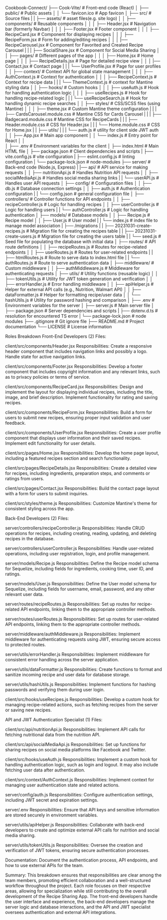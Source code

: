 Cookbook-Connect/
├── Cook-Vite/                        # Front-end code (React)
│   ├── public/                    # Public assets
│   │   └── favicon.ico            # App favicon
│   ├── src/                       # Source files
|   |   ├── assets/                # asset files(e.g. site logo)
│   │   ├── components/            # Reusable components
│   │   │   ├── Header.jsx         # Navigation bar (formerly Navbar)
│   │   │   ├── Footer.jsx         # Footer component
│   │   │   ├── RecipeCard.jsx     # Component for displaying recipes
│   │   │   ├── RecipeForm.jsx     # Form for adding/editing recipes
│   │   │   |── RecipeCarousel.jsx # Component for Favorited and Created Recipe Carousel
|   |   |   ├── SocialShare.jsx    # Component for Social Media Sharing
│   │   ├── pages/                 # Different pages of the app
│   │   │   ├── Home.jsx           # Home page
│   │   │   ├── RecipeDetails.jsx  # Page for detailed recipe view
│   │   │   |── Contact.jsx        # Contact page
|   |   |   └── UserProfile.jsx    # Page for user profiles
│   │   ├── context/               # Context API for global state management
│   │   │   ├── AuthContext.js     # Context for authentication
│   │   │   ├── RecipeContext.js   # Context for recipe data
|   |   |   └── ThemeContext.js    # context for Mantine styling data
│   │   ├── hooks/                 # Custom hooks
│   │   │   ├── useAuth.js         # Hook for handling authentication logic
│   │   │   ├── useRecipes.js      # Hook for handling recipe-related logic
|   |   |   └── useRecipeSearch.js # Hook for handling dynamic recipe searches
│   │   ├── styles/                # CSS/SCSS files (using Mantine)
│   │   │   ├── theme.jsx          # Custom Mantine theme configuration
|   |   |   ├── CardsCarousel.module.css    # Mantine CSS for Cards Carousel
|   |   |   ├── Badgecard.module.css        # Mantine CSS for RecipeCards
|   |   |   ├── Header.module.css           # CSS for Header.jsx
|   |   |   └── Home.module.css             # CSS for Home.jsx
|   |   ├── utils/
|   |   |   └── auth.js            # utility for client side JWT auth
│   │   ├── App.jsx                # Main app component
│   │   └── index.js               # Entry point for React
│   │   
│   ├── .env                       # Environment variables for the client
│   ├── index.html                 # Main HTML file
│   ├── package.json               # Client dependencies and scripts
|   ├── vite.config.js             # vite configuration
|   ├── eslint.config.js           # linting configuration
|   └── package-lock.json          # node-modules
├── server/                        # Back-end code (Node.js, Express)
|   |── api/                   # API service for making requests
│   │   ├── nutritionApi.js    # Handles Nutrition API requests
│   │   ├── socialMediaApi.js  # Handles social media sharing links
|   |   └── userAPI.js         # Handles user API requests
│   ├── config/                    # Configuration files
│   │   ├── db.js                  # Database connection settings
│   │   ├── auth.js                # Authentication configuration
|   |   └── config.json            # general configuration file
│   ├── controllers/               # Controller functions for API endpoints
│   │   ├── recipeController.js    # Logic for handling recipes
│   │   ├── userController.js      # Logic for handling users
|   |   └── authController.js      # Logic for handling authentication
│   ├── models/                    # Database models
│   │   ├── Recipe.js              # Recipe model
│   │   ├── User.js                # User model
|   |   └── index.js               # index file to manage model association
|   ├── /migrations
|   |   ├── 20231031-create-recipes.js   # Migration file for creating the recipes table
|   |   ├── 20231031-create-users.js     # Migration file for creating the users table
|   |   └── seed.js                      # Seed file for populating the database with initial data
│   ├── routes/                    # API route definitions
│   │   ├── recipeRoutes.js        # Routes for recipe-related endpoints
│   │   ├── userRoutes.js          # Routes for user-related endpoints
|   |   ├── htmlRoutes.js          # Route to serve data to index.html file
|   |   └── authRoutes.js          # Route to serve authentication data
│   ├── middleware/                # Custom middleware
│   │   ├── authMiddleware.js      # Middleware for authenticating requests
│   ├── utils/                     # Utility functions (reusable logic)
│   │   ├── tokenUtils.js          # Utility for JWT token generation and verification
│   │   ├── errorHandler.js        # Error handling middleware
│   │   ├── apiHelper.js           # Helper for external API calls (e.g., Nutrition, Walmart API)
│   │   ├── dataFormatter.js       # Helper for formatting recipe/user data
│   │   └── hashUtils.js           # Utility for password hashing and comparison
│   ├── .env                       # Environment variables for the server
│   ├── server.js                  # Main server file
│   ├── package.json               # Server dependencies and scripts
|   ├── dotenv.d.ts                # resolution for encountered TS error
|   └── package-lock.json          # node modules
├── .gitignore                     # Git ignore file
├── README.md                      # Project documentation
└── LICENSE                        # License information

Roles Breakdown
Front-End Developers (2)
Files:

client/src/components/Header.jsx
Responsibilities: Create a responsive header component that includes navigation links and possibly a logo. Handle state for active navigation links.

client/src/components/Footer.jsx
Responsibilities: Develop a footer component that includes copyright information and any relevant links, such as to privacy policies or terms of service.

client/src/components/RecipeCard.jsx
Responsibilities: Design and implement the layout for displaying individual recipes, including the title, image, and brief description. Implement functionality for rating and saving recipes.

client/src/components/RecipeForm.jsx
Responsibilities: Build a form for users to submit new recipes, ensuring proper input validation and user feedback.

client/src/components/UserProfile.jsx
Responsibilities: Create a user profile component that displays user information and their saved recipes. Implement edit functionality for user details.

client/src/pages/Home.jsx
Responsibilities: Develop the home page layout, including a featured recipes section and search functionality.

client/src/pages/RecipeDetails.jsx
Responsibilities: Create a detailed view for recipes, including ingredients, preparation steps, and comments or ratings from users.

client/src/pages/Contact.jsx
Responsibilities: Build the contact page layout with a form for users to submit inquiries.

client/src/styles/theme.js
Responsibilities: Customize Mantine's theme for consistent styling across the app.

Back-End Developers (2)
Files:

server/controllers/recipeController.js
Responsibilities: Handle CRUD operations for recipes, including creating, reading, updating, and deleting recipes in the database.

server/controllers/userController.js
Responsibilities: Handle user-related operations, including user registration, login, and profile management.

server/models/Recipe.js
Responsibilities: Define the Recipe model schema for Sequelize, including fields for ingredients, cooking time, user ID, and ratings.

server/models/User.js
Responsibilities: Define the User model schema for Sequelize, including fields for username, email, password, and any other relevant user data.

server/routes/recipeRoutes.js
Responsibilities: Set up routes for recipe-related API endpoints, linking them to the appropriate controller methods.

server/routes/userRoutes.js
Responsibilities: Set up routes for user-related API endpoints, linking them to the appropriate controller methods.

server/middleware/authMiddleware.js
Responsibilities: Implement middleware for authenticating requests using JWT, ensuring secure access to protected routes.

server/utils/errorHandler.js
Responsibilities: Implement middleware for consistent error handling across the server application.

server/utils/dataFormatter.js
Responsibilities: Create functions to format and sanitize incoming recipe and user data for database storage.

server/utils/hashUtils.js
Responsibilities: Implement functions for hashing passwords and verifying them during user login.

client/src/hooks/useRecipes.js
Responsibilities: Develop a custom hook for managing recipe-related actions, such as fetching recipes from the server or saving new recipes.

API and JWT Authentication Specialist (1)
Files:

client/src/api/nutritionApi.js
Responsibilities: Implement API calls for fetching nutritional data from the nutrition API.

client/src/api/socialMediaApi.js
Responsibilities: Set up functions for sharing recipes on social media platforms like Facebook and Twitter.

client/src/hooks/useAuth.js
Responsibilities: Implement a custom hook for handling authentication logic, such as login and logout. It may also include fetching user data after authentication.

client/src/context/AuthContext.js
Responsibilities: Implement context for managing user authentication state and related actions.

server/config/auth.js
Responsibilities: Configure authentication settings, including JWT secret and expiration settings.

server/.env
Responsibilities: Ensure that API keys and sensitive information are stored securely in environment variables.

server/utils/apiHelper.js
Responsibilities: Collaborate with back-end developers to create and optimize external API calls for nutrition and social media sharing.

server/utils/tokenUtils.js
Responsibilities: Oversee the creation and verification of JWT tokens, ensuring secure authentication processes.

Documentation: Document the authentication process, API endpoints, and how to use external APIs for the team.

Summary:
This breakdown ensures that responsibilities are clear among the team members, promoting efficient collaboration and a well-structured workflow throughout the project. Each role focuses on their respective areas, allowing for specialization while still contributing to the overall development of the Recipe Sharing App. The front-end developers handle the user interface and experience, the back-end developers manage the server logic and database interactions, and the API and JWT specialist oversees authentication and external API integrations.
